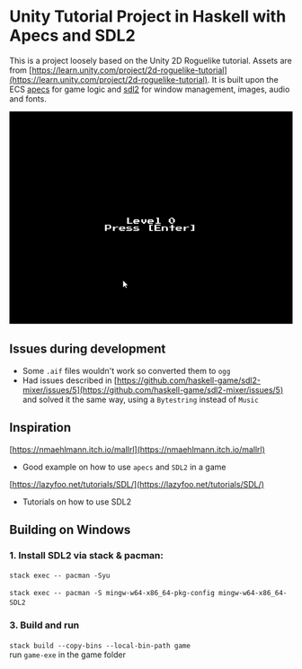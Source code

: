 # Unity Tutorial Project in Haskell with Apecs and SDL2

This is a project loosely based on the Unity 2D Roguelike tutorial. Assets are from [https://learn.unity.com/project/2d-roguelike-tutorial](https://learn.unity.com/project/2d-roguelike-tutorial). It is built upon the ECS [apecs](https://hackage.haskell.org/package/apecs) for game logic and [sdl2](https://www.libsdl.org/download-2.0.php) for window management, images, audio and fonts.

![GIF of the game](./public/footage.gif)

## Issues during development

- Some `.aif` files wouldn't work so converted them to `ogg`
- Had issues described in [https://github.com/haskell-game/sdl2-mixer/issues/5](https://github.com/haskell-game/sdl2-mixer/issues/5) and solved it the same way, using a `Bytestring` instead of `Music`

## Inspiration

[https://nmaehlmann.itch.io/mallrl](https://nmaehlmann.itch.io/mallrl)

- Good example on how to use `apecs` and `SDL2` in a game

[https://lazyfoo.net/tutorials/SDL/](https://lazyfoo.net/tutorials/SDL/)

- Tutorials on how to use SDL2

## Building on Windows

### 1. Install SDL2 via stack & pacman:

`stack exec -- pacman -Syu`

`stack exec -- pacman -S mingw-w64-x86_64-pkg-config mingw-w64-x86_64-SDL2`

### 3. Build and run

`stack build --copy-bins --local-bin-path game`  
run `game-exe` in the game folder
